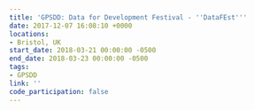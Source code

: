 ```yaml
---
title: 'GPSDD: Data for Development Festival - ''DataFEst'''
date: 2017-12-07 16:08:10 +0000
locations:
- Bristol, UK
start_date: 2018-03-21 00:00:00 -0500
end_date: 2018-03-23 00:00:00 -0500
tags:
- GPSDD
link: ''
code_participation: false
---
```

